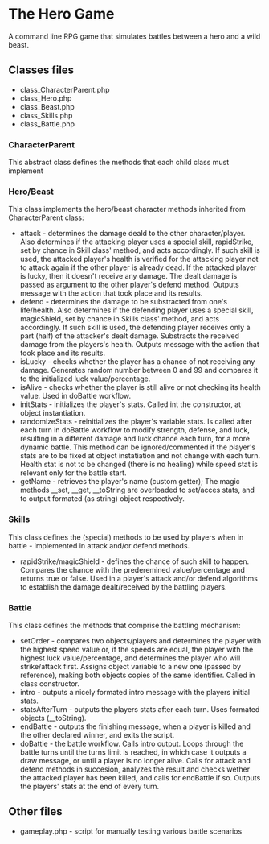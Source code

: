 # The Hero Game

A command line RPG game that simulates battles between a hero and a wild beast.

## Classes files
- class_CharacterParent.php
- class_Hero.php
- class_Beast.php
- class_Skills.php
- class_Battle.php

### CharacterParent
This abstract class defines the methods that each child class must implement

### Hero/Beast
This class implements the hero/beast character methods inherited from CharacterParent class:
- attack - determines the damage deald to the other character/player. Also determines if the attacking player uses a special skill, rapidStrike, set by chance in Skill class' method, and acts accordingly. If such skill is used, the attacked player's health is verified for the attacking player not to attack again if the other player is already dead. If the attacked player is lucky, then it doesn't receive any damage. The dealt damage is passed as argument to the other player's defend method. Outputs message with the action that took place and its results.
- defend - determines the damage to be substracted from one's life/health. Also determines if the defending player uses a special skill, magicShield, set by chance in Skills class' method, and acts accordingly. If such skill is used, the defending player receives only a part (half) of the attacker's dealt damage. Substracts the received damage from the players's health. Outputs message with the action that took place and its results.
- isLucky - checks whether the player has a chance of not receiving any damage. Generates random number between 0 and 99 and compares it to the initialized luck value/percentage.
- isAlive - checks whether the player is still alive or not checking its health value. Used in doBattle workflow.
- initStats - initializes the player's stats. Called int the constructor, at object instantiation.
- randomizeStats - reinitializes the player's variable stats. Is called after each turn in doBattle workflow to modify strength, defense, and luck, resulting in a different damage and luck chance each turn, for a more dynamic battle. This method can be ignored/commented if the player's stats are to be fixed at object instatiation and not change with each turn. Health stat is not to be changed (there is no healing) while speed stat is relevant only for the battle start.
- getName - retrieves the player's name (custom getter);
The magic methods __set, __get, __toString are overloaded to set/acces stats, and to output formated (as string) object respectively.

### Skills
This class defines the (special) methods to be used by players when in battle - implemented in attack and/or defend methods.
- rapidStrike/magicShield - defines the chance of such skill to happen. Compares the chance with the prederemined value/percentage and returns true or false. Used in a player's attack and/or defend algorithms to establish the damage dealt/received by the battling players.

### Battle
This class defines the methods that comprise the battling mechanism:
- setOrder - compares two objects/players and determines the player with the highest speed value or, if the speeds are equal, the player with the highest luck value/percentage, and determines the player who will strike/attack first. Assigns object variable to a new one (passed by reference), making both objects copies of the same identifier. Called in class constructor.
- intro - outputs a nicely formated intro message with the players initial stats.
- statsAfterTurn - outputs the players stats after each turn. Uses formated objects (__toString).
- endBattle - outputs the finishing message, when a player is killed and the other declared winner, and exits the script.
- doBattle - the battle workflow. Calls intro output. Loops through the battle turns until the turns limit is reached, in which case it outputs a draw message, or until a player is no longer alive. Calls for attack and defend methods in succesion, analyzes the result and checks wether the attacked player has been killed, and calls for endBattle if so. Outputs the players' stats at the end of every turn. 

## Other files
- gameplay.php - script for manually testing various battle scenarios

